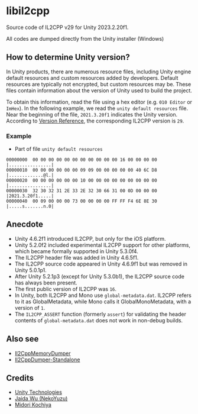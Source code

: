 # libil2cpp

Source code of IL2CPP v29 for Unity 2023.2.20f1.

All codes are dumped directly from the Unity installer (Windows)

## How to determine Unity version?

In Unity products, there are numerous resource files, including Unity engine default resources and custom resources added by developers. Default resources are typically not encrypted, but custom resources may be. These files contain information about the version of Unity used to build the project.

To obtain this information, read the file using a hex editor (e.g. `010 Editor` or `ImHex`). In the following example, we read the `unity default resources` file. Near the beginning of the file, `2021.3.20f1` indicates the Unity version. According to [Version Reference](#version-reference), the corresponding IL2CPP version is `29`.

### Example

- Part of file `unity default resources`

```
00000000  00 00 00 00 00 00 00 00 00 00 00 16 00 00 00 00  |................|
00000010  00 00 00 00 00 00 09 09 00 00 00 00 00 40 6C D8  |.............@l.|
00000020  00 00 00 00 00 00 10 00 00 00 00 00 00 00 00 00  |................|
00000030  32 30 32 31 2E 33 2E 32 30 66 31 00 0D 00 00 00  |2021.3.20f1.....|
00000040  00 09 00 00 00 73 00 00 00 00 FF FF F4 6E 8E 30  |.....s.......n.0|
```

## Anecdote

- Unity 4.6.2f1 introduced IL2CPP, but only for the iOS platform.
- Unity 5.2.0f2 included experimental IL2CPP support for other platforms, which became formally supported in Unity 5.3.0f4.
- The IL2CPP header file was added in Unity 4.6.5f1.
- The IL2CPP source code appeared in Unity 4.6.9f1 but was removed in Unity 5.0.1p1.
- After Unity 5.2.1p3 (except for Unity 5.3.0b1), the IL2CPP source code has always been present.
- The first public version of IL2CPP was `16`.
- In Unity, both IL2CPP and Mono use `global-metadata.dat`. IL2CPP refers to it as GlobalMetadata, while Mono calls it GlobalMonoMetadata, with a version of `1`.
- The `IL2CPP_ASSERT` function (formerly `assert`) for validating the header contents of `global-metadata.dat` does not work in non-debug builds.

## Also see

- [Il2CppMemoryDumper](https://github.com/MlgmXyysd/Il2CppMemoryDumper)
- [Il2CppDumper-Standalone](https://github.com/MlgmXyysd/Il2CppDumper-Standalone)

## Credits

- [Unity Technologies](https://unity.com/)
- [Jaida Wu (NekoYuzu)](https://github.com/MlgmXyysd)
- [Midori Kochiya](https://github.com/kmod-midori)
